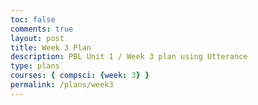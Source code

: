 ```yaml
---
toc: false
comments: true
layout: post
title: Week 3 Plan
description: PBL Unit 1 / Week 3 plan using Utterance
type: plans
courses: { compsci: {week: 3} }
permalink: /plans/week3
---
```


